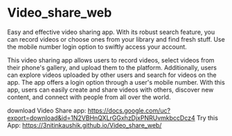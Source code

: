 # Video_share_web

Easy and effective video sharing app. With its robust search feature, 
you can record videos or choose ones from your library and find fresh stuff. Use the mobile number login option to swiftly access your account.

This video sharing app allows users to record videos, select videos from their phone's gallery, and upload them to the platform. Additionally,
users can explore videos uploaded by other users and search for videos on the app. The app offers a login option through a user's mobile number.
With this app, users can easily create and share videos with others, discover new content, and connect with people from all over the world.

download Video Share app: https://docs.google.com/uc?export=download&id=1N2VBHnQXLrGGxhzDjxPNRUvmkbccDcz4
Try this App: https://3nitinkaushik.github.io/Video_share_web/ 

